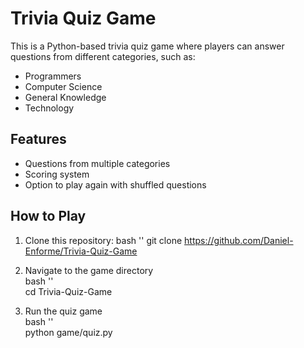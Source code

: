 # Trivia Quiz Game

This is a Python-based trivia quiz game where players can answer questions from different categories, such as:
- Programmers
- Computer Science
- General Knowledge
- Technology

## Features
- Questions from multiple categories
- Scoring system
- Option to play again with shuffled questions

## How to Play
1. Clone this repository:
bash ''
git clone https://github.com/Daniel-Enforme/Trivia-Quiz-Game

2. Navigate to the game directory  
   bash ''  
   cd Trivia-Quiz-Game

3. Run the quiz game  
   bash ''  
   python game/quiz.py
